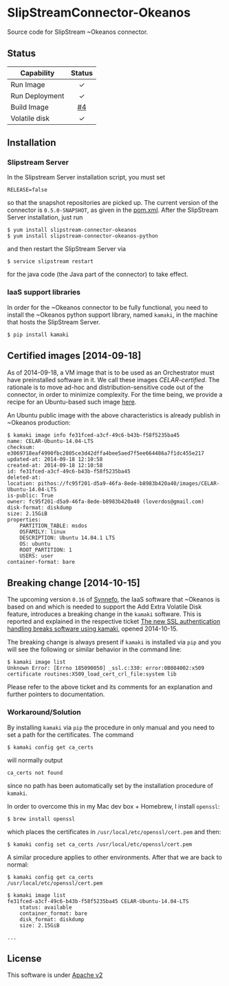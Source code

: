# SlipStreamConnector-Okeanos

Source code for SlipStream ~Okeanos connector.

## Status

| Capability            | Status |
|-----------------------| :----: |
| Run Image             |   ✓   |
| Run Deployment        |   ✓   |   
| Build Image           |   [#4](https://github.com/CELAR/SlipStreamConnector-Okeanos/issues/4)   |
| Volatile disk         |   ✓   |


## Installation

### Slipstream Server
In the Slipstream Server installation script, you must set

```
RELEASE=false
```

so that the snapshot repositories are picked up. The current version of the connector is `0.5.0-SNAPSHOT`, as given in
the [pom.xml](pom.xml). After the SlipStream Server installation, just run

```
$ yum install slipstream-connector-okeanos
$ yum install slipstream-connector-okeanos-python
```

and then restart the SlipStream Server via

```
$ service slipstream restart
```

for the java code (the Java part of the connector) to take effect.

### IaaS support libraries
In order for the ~Okeanos connector to be fully functional, you need to install the ~Okeanos python support library, named `kamaki`, in the machine that hosts the SlipStream Server.

	$ pip install kamaki


## Certified images [2014-09-18]
As of 2014-09-18, a VM image that is to be used as an Orchestrator must have preinstalled software in it. We call these images *CELAR-certified*. The rationale is to move ad-hoc and distribution-sensitive code out of the connector, in order to minimize complexity. For the time being, we provide a recipe for an Ubuntu-based such image [here](vmrecipes/celar-ubuntu-14.04-LTS.md).

An Ubuntu public image with the above characteristics is already publish in ~Okeanos production:

```
$ kamaki image info fe31fced-a3cf-49c6-b43b-f58f5235ba45
name: CELAR-Ubuntu-14.04-LTS
checksum: e3069718eaf4990fbc2805ce3d42dffa4bee5aed7f5ee664486a7f1dc455e217
updated-at: 2014-09-18 12:10:58
created-at: 2014-09-18 12:10:58
id: fe31fced-a3cf-49c6-b43b-f58f5235ba45
deleted-at: 
location: pithos://fc95f201-d5a9-46fa-8ede-b8983b420a40/images/CELAR-Ubuntu-14.04-LTS
is-public: True
owner: fc95f201-d5a9-46fa-8ede-b8983b420a40 (loverdos@gmail.com)
disk-format: diskdump
size: 2.15GiB
properties:
    PARTITION_TABLE: msdos
    OSFAMILY: linux
    DESCRIPTION: Ubuntu 14.04.1 LTS
    OS: ubuntu
    ROOT_PARTITION: 1
    USERS: user
container-format: bare
```


## Breaking change [2014-10-15]
The upcoming version `0.16` of [Synnefo](https://www.synnefo.org), the IaaS software that ~Okeanos is based on and which is needed to support the Add Extra Volatile Disk feature, introduces a breaking change in the `kamaki` software. This is reported and explained in the respective ticket [The new SSL authentication handling breaks software using kamaki](https://github.com/grnet/kamaki/issues/72), opened 2014-10-15. 

The breaking change is always present if `kamaki` is installed via `pip` and you will see the following or similar behavior in the command line:

```
$ kamaki image list
Unknown Error: [Errno 185090050] _ssl.c:330: error:0B084002:x509 certificate routines:X509_load_cert_crl_file:system lib
```

Please refer to the above ticket and its comments for an explanation and further pointers to documentation.

### Workaround/Solution
By installing `kamaki` via `pip` the procedure in only manual and you need to set a path for the certificates. The command

```
$ kamaki config get ca_certs
```

will normally output

```
ca_certs not found
```

since no path has been automatically set by the installation procedure of `kamaki`.

In order to overcome this in my Mac dev box + Homebrew, I install `openssl`:

```
$ brew install openssl
```

which places the certificates in `/usr/local/etc/openssl/cert.pem` and then:

```
$ kamaki config set ca_certs /usr/local/etc/openssl/cert.pem
```


A similar procedure applies to other environments. After that we are back to normal:

```
$ kamaki config get ca_certs
/usr/local/etc/openssl/cert.pem

$ kamaki image list
fe31fced-a3cf-49c6-b43b-f58f5235ba45 CELAR-Ubuntu-14.04-LTS
    status: available
    container_format: bare
    disk_format: diskdump
    size: 2.15GiB
    
...
```


## License
This software is under [Apache v2](LICENSE.txt)
